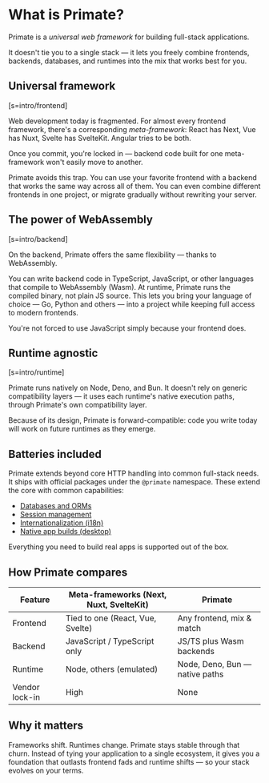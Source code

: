 # What is Primate?

Primate is a *universal web framework* for building full-stack applications.

It doesn't tie you to a single stack — it lets you freely combine frontends,
backends, databases, and runtimes into the mix that works best for you.

## Universal framework

[s=intro/frontend]

Web development today is fragmented. For almost every frontend framework,
there's a corresponding *meta-framework*: React has Next, Vue has Nuxt,
Svelte has SvelteKit. Angular tries to be both.

Once you commit, you're locked in — backend code built for one meta-framework
won't easily move to another.

Primate avoids this trap. You can use your favorite frontend with a backend that
works the same way across all of them. You can even combine different frontends
in one project, or migrate gradually without rewriting your server.

## The power of WebAssembly

[s=intro/backend]

On the backend, Primate offers the same flexibility — thanks to WebAssembly.

You can write backend code in TypeScript, JavaScript, or other languages that
compile to WebAssembly (Wasm). At runtime, Primate runs the compiled binary, not
plain JS source. This lets you bring your language of choice — Go, Python and
others — into a project while keeping full access to modern frontends.

You're not forced to use JavaScript simply because your frontend does.

## Runtime agnostic

[s=intro/runtime]

Primate runs natively on Node, Deno, and Bun. It doesn't rely on generic
compatibility layers — it uses each runtime's native execution paths, through
Primate's own compatibility layer.

Because of its design, Primate is forward-compatible: code you write today will
work on future runtimes as they emerge.

## Batteries included

Primate extends beyond core HTTP handling into common full-stack needs. It
ships with official packages under the `@primate` namespace. These extend the
core with common capabilities:

* [Databases and ORMs](/docs/stores)
* [Session management](/docs/sessions)
* [Internationalization (i18n)](/docs/i18n)
* [Native app builds (desktop)](/docs/desktop)

Everything you need to build real apps is supported out of the box.

## How Primate compares

| Feature        | Meta-frameworks (Next, Nuxt, SvelteKit) | Primate                         |
| ---------------| ----------------------------------------| --------------------------------|
| Frontend       | Tied to one (React, Vue, Svelte)        | Any frontend, mix & match       |
| Backend        | JavaScript / TypeScript only            | JS/TS plus Wasm backends |
| Runtime        | Node, others (emulated)                 | Node, Deno, Bun — native paths  |
| Vendor lock-in | High                                    | None                            |

## Why it matters

Frameworks shift. Runtimes change. Primate stays stable through that churn.
Instead of tying your application to a single ecosystem, it gives you a
foundation that outlasts frontend fads and runtime shifts — so your stack
evolves on your terms.
